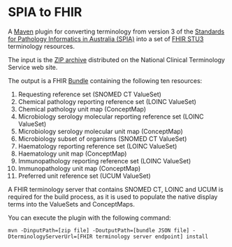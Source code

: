 # SPIA to FHIR

A [Maven](https://maven.apache.org/) plugin for converting terminology from version 3 of the [Standards for Pathology Informatics in Australia (SPIA)](https://test.rcpa.edu.au/Library/Practising-Pathology/PTIS/APUTS-Downloads) into a set of [FHIR STU3](https://hl7.org/fhir/STU3/) terminology resources.

The input is the [ZIP archive](https://www.healthterminologies.gov.au/access?content=rcpadownload) distributed on the National Clinical Terminology Service web site.

The output is a FHIR [Bundle](https://hl7.org/fhir/STU3/bundle.html) containing the following ten resources:

1. Requesting reference set (SNOMED CT ValueSet)
2. Chemical pathology reporting reference set (LOINC ValueSet)
3. Chemical pathology unit map (ConceptMap)
4. Microbiology serology molecular reporting reference set (LOINC ValueSet)
5. Microbiology serology molecular unit map (ConceptMap)
6. Microbiology subset of organisms (SNOMED CT ValueSet)
7. Haematology reporting reference set (LOINC ValueSet)
8. Haematology unit map (ConceptMap)
9. Immunopathology reporting reference set (LOINC ValueSet)
10. Immunopathology unit map (ConceptMap)
11. Preferred unit reference set (UCUM ValueSet)

A FHIR terminology server that contains SNOMED CT, LOINC and UCUM is required for the build process, as it is used to populate the native display terms into the ValueSets and ConceptMaps.

You can execute the plugin with the following command:

```
mvn -DinputPath=[zip file] -DoutputPath=[bundle JSON file] -DterminologyServerUrl=[FHIR terminology server endpoint] install
```
